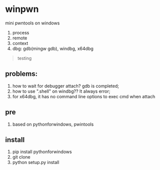# winpwn
mini pwntools on windows

1. process
2. remote
3. context
4. dbg: gdb(mingw gdb), windbg, x64dbg

> testing

## problems:
1. how to wait for debugger attach? gdb is completed;
2. how to use ".shell" on windbg?? It always error;
3. for x64dbg, it has no command line options to exec cmd when attach

## pre
1. based on pythonforwindows, pwintools

## install
1. pip install pythonforwindows
2. git clone 
3. python setup.py install
